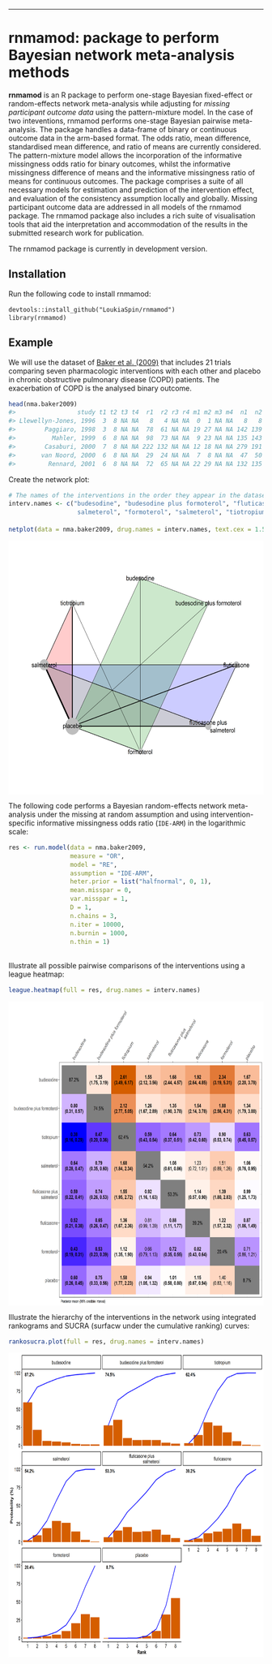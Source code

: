 *** 

# rnmamod: package to perform Bayesian network meta-analysis methods

**rnmamod** is an R package to perform one-stage Bayesian fixed-effect or random-effects network meta-analysis while adjusting for *missing participant outcome data* using the pattern-mixture model. In the case of two inteventions, rnmamod performs one-stage Bayesian pairwise meta-analysis. The package handles a data-frame of binary or continuous outcome data in the arm-based format. The odds ratio, mean difference, standardised mean difference, and ratio of means are currently considered. The pattern-mixture model allows the incorporation of the informative missingness odds ratio for binary outcomes, whilst the informative missingness difference of means and the informative missingness ratio of means for continuous outcomes. The package comprises a suite of all necessary models for estimation and prediction of the intervention effect, and evaluation of the consistency assumption locally and globally. Missing participant outcome data are addressed in all models of the rnmamod package. The rnmamod package also includes a rich suite of visualisation tools that aid the interpretation and accommodation of the results in the submitted research work for publication. 

The rnmamod package is currently in development version.

## Installation

Run the following code to install rnmamod:

    devtools::install_github("LoukiaSpin/rnmamod")
    library(rnmamod)

## Example

We will use the dataset of [Baker et al. (2009)](https://pubmed.ncbi.nlm.nih.gov/19637942/) that includes 21 trials comparing seven pharmacologic interventions with each other and placebo in chronic obstructive pulmonary disease (COPD) patients. The exacerbation of COPD is the analysed binary outcome.

``` r
head(nma.baker2009)
#>                 study t1 t2 t3 t4  r1  r2 r3 r4 m1 m2 m3 m4  n1  n2 n3 n4
#> Llewellyn-Jones, 1996  3  8 NA NA   8   4 NA NA  0  1 NA NA   8   8 NA NA
#>        Paggiaro, 1998  3  8 NA NA  78  61 NA NA 19 27 NA NA 142 139 NA NA
#>          Mahler, 1999  6  8 NA NA  98  73 NA NA  9 23 NA NA 135 143 NA NA
#>        Casaburi, 2000  7  8 NA NA 222 132 NA NA 12 18 NA NA 279 191 NA NA
#>       van Noord, 2000  6  8 NA NA  29  24 NA NA  7  8 NA NA  47  50 NA NA
#>         Rennard, 2001  6  8 NA NA  72  65 NA NA 22 29 NA NA 132 135 NA NA
```

Create the network plot:

``` r
# The names of the interventions in the order they appear in the dataset
interv.names <- c("budesodine", "budesodine plus formoterol", "fluticasone", "fluticasone plus
                   salmeterol", "formoterol", "salmeterol", "tiotropium", "placebo")

netplot(data = nma.baker2009, drug.names = interv.names, text.cex = 1.5)
```

<div style="text-align: center"> <img src="figures/Network Baker.png" width="650" height="500" align="center"></div>

The following code performs a Bayesian random-effects network meta-analysis under the missing at random assumption and using intervention-specific informative missingness odds ratio (`IDE-ARM`) in the logarithmic scale:

``` r
res <- run.model(data = nma.baker2009,
                 measure = "OR",
                 model = "RE",
                 assumption = "IDE-ARM",
                 heter.prior = list("halfnormal", 0, 1),
                 mean.misspar = 0,
                 var.misspar = 1,
                 D = 1,
                 n.chains = 3,
                 n.iter = 10000,
                 n.burnin = 1000,
                 n.thin = 1)
```
<br/>
Illustrate all possible pairwise comparisons of the interventions using a league heatmap:

``` r
league.heatmap(full = res, drug.names = interv.names)
```

<div style="text-align: center"> <img src="figures/League Baker.png" width="750" height="600" align="center"></div>

Illustrate the hierarchy of the interventions in the network using integrated rankograms and SUCRA (surfacw under the cumulative ranking) curves:

``` r
rankosucra.plot(full = res, drug.names = interv.names)
```

<div style="text-align: center"> <img src="figures/Sucra Baker.png" width="750" height="600" align="center"></div>
